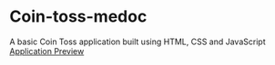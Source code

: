 # Coin-toss-medoc

A basic Coin Toss application built using HTML, CSS and JavaScript
[Application Preview](https://bhardwajrizul.github.io/Coin-toss-medoc/)
